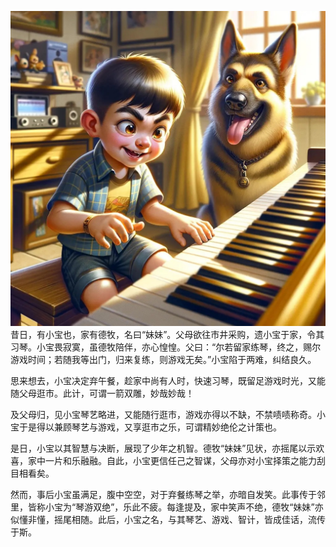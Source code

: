 ![](./IMG_3243.JPG)昔日，有小宝也，家有德牧，名曰“妹妹”。父母欲往市井采购，遗小宝于家，令其习琴。小宝畏寂寞，虽德牧陪伴，亦心惶惶。父曰：“尔若留家练琴，终之，赐尔游戏时间；若随我等出门，归来复练，则游戏无矣。”小宝陷于两难，纠结良久。

思来想去，小宝决定弃午餐，趁家中尚有人时，快速习琴，既留足游戏时光，又能随父母逛市。此计，可谓一箭双雕，妙哉妙哉！

及父母归，见小宝琴艺略进，又能随行逛市，游戏亦得以不缺，不禁啧啧称奇。小宝于是得以兼顾琴艺与游戏，又享逛市之乐，可谓精妙绝伦之计策也。

是日，小宝以其智慧与决断，展现了少年之机智。德牧“妹妹”见状，亦摇尾以示欢喜，家中一片和乐融融。自此，小宝更信任己之智谋，父母亦对小宝择策之能力刮目相看矣。

然而，事后小宝虽满足，腹中空空，对于弃餐练琴之举，亦暗自发笑。此事传于邻里，皆称小宝为“琴游双绝”，乐此不疲。每逢提及，家中笑声不绝，德牧“妹妹”亦似懂非懂，摇尾相随。此后，小宝之名，与其琴艺、游戏、智计，皆成佳话，流传于斯。